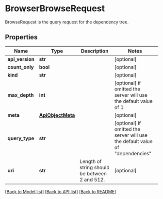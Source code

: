 # BrowserBrowseRequest

BrowseRequest is the query request for the dependency tree.
## Properties
Name | Type | Description | Notes
------------ | ------------- | ------------- | -------------
**api_version** | **str** |  | [optional] 
**count_only** | **bool** |  | [optional] 
**kind** | **str** |  | [optional] 
**max_depth** | **int** |  | [optional]  if omitted the server will use the default value of 1
**meta** | [**ApiObjectMeta**](ApiObjectMeta.md) |  | [optional] 
**query_type** | **str** |  | [optional]  if omitted the server will use the default value of "dependencies"
**uri** | **str** | Length of string should be between 2 and 512. | [optional] 

[[Back to Model list]](../README.md#documentation-for-models) [[Back to API list]](../README.md#documentation-for-api-endpoints) [[Back to README]](../README.md)


